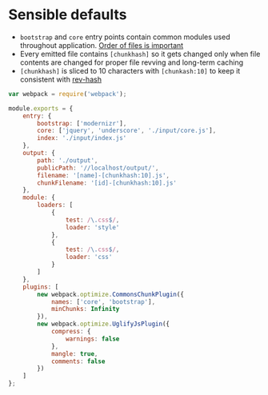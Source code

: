 # Sensible defaults

* `bootstrap` and `core` entry points contain common modules used throughout application. [Order of files is important](https://github.com/webpack/webpack/issues/1016#issuecomment-182093533)
* Every emitted file contains `[chunkhash]` so it gets changed only when file contents are changed for proper file revving and long-term caching
* `[chunkhash]` is sliced to 10 characters with `[chunkash:10]` to keep it consistent with [rev-hash](https://github.com/sindresorhus/rev-hash)

```js
var webpack = require('webpack');

module.exports = {
	entry: {
		bootstrap: ['modernizr'],
		core: ['jquery', 'underscore', './input/core.js'],
		index: './input/index.js'
	},
	output: {
		path: './output',
		publicPath: '//localhost/output/',
		filename: '[name]-[chunkhash:10].js',
		chunkFilename: '[id]-[chunkhash:10].js'
	},
	module: {
		loaders: [
			{
				test: /\.css$/,
				loader: 'style'
			},
			{
				test: /\.css$/,
				loader: 'css'
			}
		]
	},
	plugins: [
		new webpack.optimize.CommonsChunkPlugin({
			names: ['core', 'bootstrap'],
			minChunks: Infinity
		}),
		new webpack.optimize.UglifyJsPlugin({
			compress: {
				warnings: false
			},
			mangle: true,
			comments: false
		})
	]
};
```
